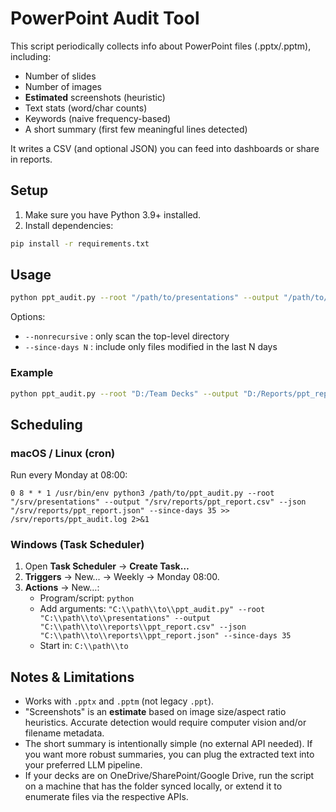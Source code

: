 
# PowerPoint Audit Tool

This script periodically collects info about PowerPoint files (.pptx/.pptm), including:
- Number of slides
- Number of images
- **Estimated** screenshots (heuristic)
- Text stats (word/char counts)
- Keywords (naive frequency-based)
- A short summary (first few meaningful lines detected)

It writes a CSV (and optional JSON) you can feed into dashboards or share in reports.

## Setup

1) Make sure you have Python 3.9+ installed.
2) Install dependencies:
```bash
pip install -r requirements.txt
```

## Usage

```bash
python ppt_audit.py --root "/path/to/presentations" --output "/path/to/report.csv" --json "/path/to/report.json"
```

Options:
- `--nonrecursive` : only scan the top-level directory
- `--since-days N` : include only files modified in the last N days

### Example

```bash
python ppt_audit.py --root "D:/Team Decks" --output "D:/Reports/ppt_report.csv" --json "D:/Reports/ppt_report.json" --since-days 30
```

## Scheduling

### macOS / Linux (cron)

Run every Monday at 08:00:

```
0 8 * * 1 /usr/bin/env python3 /path/to/ppt_audit.py --root "/srv/presentations" --output "/srv/reports/ppt_report.csv" --json "/srv/reports/ppt_report.json" --since-days 35 >> /srv/reports/ppt_audit.log 2>&1
```

### Windows (Task Scheduler)

1. Open **Task Scheduler** → **Create Task…**
2. **Triggers** → New… → Weekly → Monday 08:00.
3. **Actions** → New…:
   - Program/script: `python`
   - Add arguments: `"C:\\path\\to\\ppt_audit.py" --root "C:\\path\\to\\presentations" --output "C:\\path\\to\\reports\\ppt_report.csv" --json "C:\\path\\to\\reports\\ppt_report.json" --since-days 35`
   - Start in: `C:\\path\\to`

## Notes & Limitations

- Works with `.pptx` and `.pptm` (not legacy `.ppt`).
- "Screenshots" is an **estimate** based on image size/aspect ratio heuristics. Accurate detection would require computer vision and/or filename metadata.
- The short summary is intentionally simple (no external API needed). If you want more robust summaries, you can plug the extracted text into your preferred LLM pipeline.
- If your decks are on OneDrive/SharePoint/Google Drive, run the script on a machine that has the folder synced locally, or extend it to enumerate files via the respective APIs.
